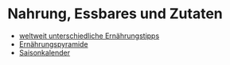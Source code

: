 # Nahrung, Essbares und Zutaten

* [weltweit unterschiedliche Ernährungstipps](nahrung/regionale_ernaehrungstipps.md)
* [Ernährungspyramide](nahrung/ernaehrungspyramide.md)
* [Saisonkalender](nahrung/saisonkalender.md)

